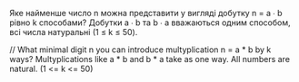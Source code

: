 Яке найменше число n можна представити у вигляді добутку n = a ∙ b рівно k способами? Добутки a ∙ b та b ∙ a вважаються одним способом, всі числа натуральні (1 ≤ k ≤ 50).

// What minimal digit n you can introduce multyplication n = a * b by k ways? Multyplications like a * b and b * a take as one way. All numbers are natural. (1 <= k <= 50)
